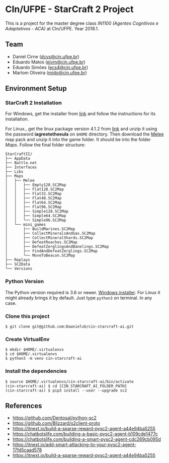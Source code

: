 # CIn/UFPE - StarCraft 2 Project
This is a project for the master degree class *IN1100 (Agentes Cognitivos e Adaptativos - ACA)* at CIn/UFPE. Year 2018.1. 

## Team
* Daniel Cirne (dcvs@cin.ufpe.br)
* Eduardo Matos (ejvm@cin.ufpe.br)
* Eduardo Simões (ecs4@cin.ufpe.br)
* Marlom Oliveira (mjdo@cin.ufpe.br)

## Environment Setup

### StarCraft 2 Installation
For Windows, get the installer from [link](https://us.battle.net/account/download/) and follow the instructions for its installation.

For Linux., get the linux package version 4.1.2 from [link](http://blzdistsc2-a.akamaihd.net/Linux/SC2.4.1.2.60604_2018_05_16.zip) and unzip it using the password **iagreetotheeula** on `$HOME` directory. Then download the [Melee](http://blzdistsc2-a.akamaihd.net/MapPacks/Melee.zip) map pack and unzip it into the game folder. It should be into the folder *Maps*. Follow the final folder structure:
```shell
StarCraftII/
├── AppData
├── Battle.net
├── Interfaces
├── Libs
├── Maps
│   ├── Melee
│   │   ├── Empty128.SC2Map
│   │   ├── Flat128.SC2Map
│   │   ├── Flat32.SC2Map
│   │   ├── Flat48.SC2Map
│   │   ├── Flat64.SC2Map
│   │   ├── Flat96.SC2Map
│   │   ├── Simple128.SC2Map
│   │   ├── Simple64.SC2Map
│   │   └── Simple96.SC2Map
│   └── mini_games
│       ├── BuildMarines.SC2Map
│       ├── CollectMineralsAndGas.SC2Map
│       ├── CollectMineralShards.SC2Map
│       ├── DefeatRoaches.SC2Map
│       ├── DefeatZerglingsAndBanelings.SC2Map
│       ├── FindAndDefeatZerglings.SC2Map
│       └── MoveToBeacon.SC2Map
├── Replays
├── SC2Data
└── Versions
```

### Python Version
The Python version required is 3.6 or newer.
[Windows installer](https://www.python.org/ftp/python/3.6.5/python-3.6.5.exe). For Linux it might already brings it by default. Just type `python3` on terminal. In any case.

### Clone this project
```shell
$ git clone git@github.com:Daanielvb/cin-starcraft-ai.git
```

### Create VirtualEnv 
```shell
$ mkdir $HOME/.virtualenvs
$ cd $HOME/.virtualenvs
$ python3 -m venv cin-starcraft-ai
```

### Install the dependencies
```shell
$ source $HOME/.virtualenvs/cin-starcraft-ai/bin/activate
(cin-starcraft-ai) $ cd [CIN_STARCRAFT_AI_FOLDER_PATH]
(cin-starcraft-ai) $ pip3 install --user --upgrade sc2
```


## References
* https://github.com/Dentosal/python-sc2
* https://github.com/Blizzard/s2client-proto
* https://itnext.io/build-a-sparse-reward-pysc2-agent-a44e94ba5255
* https://chatbotslife.com/building-a-basic-pysc2-agent-b109cde1477c
* https://chatbotslife.com/building-a-smart-pysc2-agent-cdc269cb095d
* https://itnext.io/add-smart-attacking-to-your-pysc2-agent-17fd5caad578
* https://itnext.io/build-a-sparse-reward-pysc2-agent-a44e94ba5255
